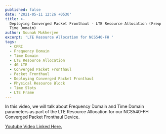 ```yaml
---
published: false
date: '2021-05-11 12:26 +0530'
title: >-
  Deploying Converged Packet Fronthaul - LTE Resource Allocation (Frequency &
  Time Domain)
author: Sounak Mukherjee
excerpt: 'LTE Resource Allocation for NCS540-FH '
tags:
  - CPRI
  - Frequency Domain
  - Time Domain
  - LTE Resource Allocation
  - 4G LTE
  - Converged Packet Fronthaul
  - Packet Fronthaul
  - Deploying Converged Packet Fronthaul
  - Physical Resource Block
  - Time Slots
  - LTE Frame
---
```

In this video, we will talk about Frequency Domain and Time Domain parameters as part of the LTE Resource Allocation for our NCS540-FH Converged Packet Fronthaul Device. 

[Youtube Video Linked Here.](https://www.youtube.com/watch?v=5sXJ20scW6c)
